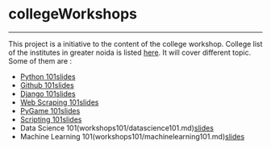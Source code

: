 # collegeWorkshops
___

This project is a initiative to the content of the college workshop. College list of the institutes in greater noida is listed [here](https://github.com/GNDG/collegeWorkshops/blob/master/collegelist.md). It will cover different topic. Some of them are :

* [Python 101](workshops101/python101.md)[slides](slides101/Python)
* [Github 101](workshops101/github101.md)[slides](slides101/Git-Basics)  
* [Django 101](workshops101/django101.md)[slides](slides101/Django-basics)  
* [Web Scraping 101](workshops101/webscraping101.md)[slides](slides101/Webscraping)  
* [PyGame 101](workshops101/pygame101.md)[slides](slides101/PyGame)
* [Scripting 101](workshops101/scripting101.md)[slides](slides101/Scripting)  
* Data Science 101(workshops101/datascience101.md)[slides](slides101/DataScience)  
* Machine Learning 101(workshops101/machinelearning101.md)[slides](slides101/MachineLearning)  
